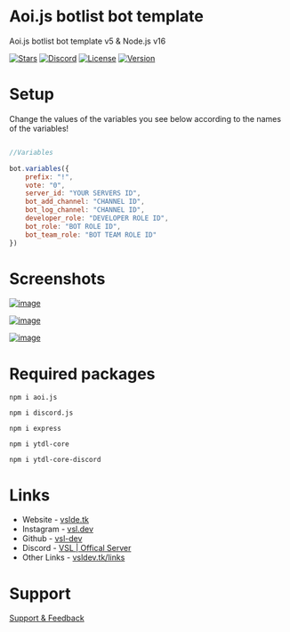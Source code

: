 # Aoi.js botlist bot template
Aoi.js botlist bot template v5 &amp; Node.js v16 

[![Stars](https://img.shields.io/github/stars/vsl-dev/aoi-js-botlist-bot?style=social)](https://vsldev.tk/github) [![Discord](https://img.shields.io/discord/762267257551978527)](https://vsldev.tk/discord) [![License](https://img.shields.io/github/license/vsl-dev/aoi-js-botlist-bot)](https://vsldev.tk) [![Version](https://img.shields.io/github/v/release/vsl-dev/aoi-js-botlist-bot)](https://vsldev.tk/links) 
 
# Setup

Change the values of the variables you see below according to the names of the variables!
```js

//Variables

bot.variables({
	prefix: "!",
	vote: "0",
	server_id: "YOUR SERVERS ID",
	bot_add_channel: "CHANNEL ID",
	bot_log_channel: "CHANNEL ID",
	developer_role: "DEVELOPER ROLE ID",
	bot_role: "BOT ROLE ID",
	bot_team_role: "BOT TEAM ROLE ID"
})
```

# Screenshots

[![image](https://user-images.githubusercontent.com/91078294/145676024-a0017ae0-8ae4-40ce-af0d-0bae83533d2f.png)](https://vsldev.tk/)

[![image](https://user-images.githubusercontent.com/91078294/145676194-78739ab8-a6ed-4395-892e-74e05e2aca8c.png)](https://vsldev.tk/instagram)

[![image](https://user-images.githubusercontent.com/91078294/145676771-d736207c-5f98-477f-bf59-102402628014.png)](https://vsldev.tk/github)

# Required packages 

```
npm i aoi.js
```
```
npm i discord.js
```
```
npm i express
```
```
npm i ytdl-core
```
```
npm i ytdl-core-discord
```

# Links

- Website - [vslde.tk](https://vsldev.tk)
- Instagram - [vsl.dev](https://vsldev.tk/instagram)
- Github - [vsl-dev](https://vsldev.tk/github)
- Discord - [VSL | Offical Server](https://vsldev.tk/discord)
- Other Links - [vsldev.tk/links](https://vsldev.tk/links) 

# Support

[Support & Feedback](https://vsldev.tk/discord)
